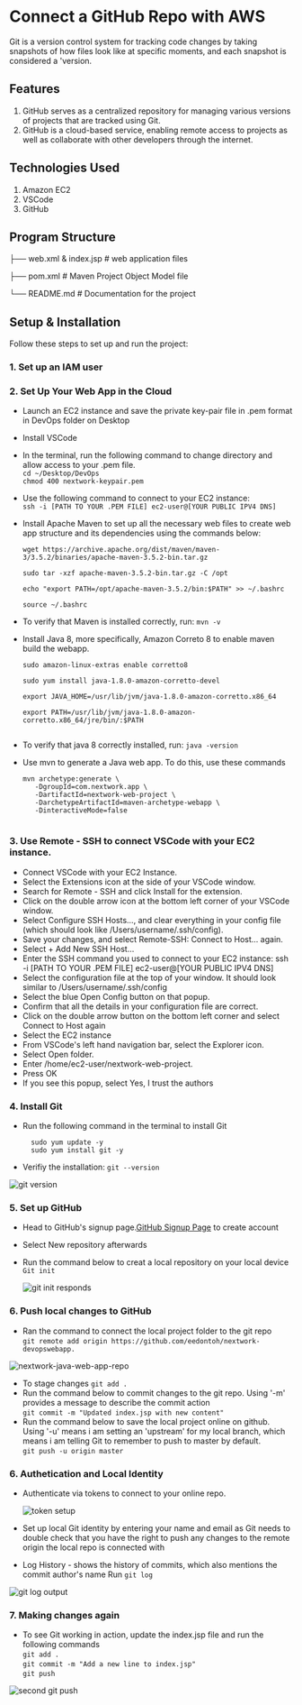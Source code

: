# Connect a GitHub Repo with AWS
Git is a version control system for tracking code changes by taking snapshots of how files look like at specific moments, and each snapshot is considered a 'version.


## Features
1. GitHub serves as a centralized repository for managing various versions of projects that are tracked using Git. 
2. GitHub is a cloud-based service, enabling remote access to projects as well as collaborate with other developers through the internet.


## Technologies Used
1. Amazon EC2
2. VSCode
3. GitHub
  

## Program Structure
├── web.xml & index.jsp # web application files

├── pom.xml # Maven Project Object Model file

└── README.md # Documentation for the project


## Setup & Installation
Follow these steps to set up and run the project:

### 1. Set up an IAM user
### 2. Set Up Your Web App in the Cloud
  * Launch an EC2 instance and save the private key-pair file in .pem format in DevOps folder on Desktop 
  
  * Install VSCode  
  
  * In the terminal, run the following command to change directory and allow access to your .pem file.  
     `cd ~/Desktop/DevOps`  
     `chmod 400 nextwork-keypair.pem`  
    
  * Use the following command to connect to your EC2 instance:   
     `ssh -i [PATH TO YOUR .PEM FILE] ec2-user@[YOUR PUBLIC IPV4 DNS]`  
  
  * Install Apache Maven to set up all the necessary web files to create  web app structure and its dependencies using the commands below:
      ```
     wget https://archive.apache.org/dist/maven/maven-3/3.5.2/binaries/apache-maven-3.5.2-bin.tar.gz

     sudo tar -xzf apache-maven-3.5.2-bin.tar.gz -C /opt

     echo "export PATH=/opt/apache-maven-3.5.2/bin:$PATH" >> ~/.bashrc

     source ~/.bashrc
  
  *  To verify that Maven is installed correctly, run:
     `mvn -v` 
 
  * Install Java 8, more specifically, Amazon Correto 8 to enable maven build the webapp.  
     ```
     sudo amazon-linux-extras enable corretto8

     sudo yum install java-1.8.0-amazon-corretto-devel

     export JAVA_HOME=/usr/lib/jvm/java-1.8.0-amazon-corretto.x86_64

     export PATH=/usr/lib/jvm/java-1.8.0-amazon-corretto.x86_64/jre/bin/:$PATH
  
  *  To verify that java 8 correctly installed, run:
     `java -version`
  *  Use mvn to generate a Java web app. To do this, use these commands
      ```
     mvn archetype:generate \
         -DgroupId=com.nextwork.app \
         -DartifactId=nextwork-web-project \
         -DarchetypeArtifactId=maven-archetype-webapp \
         -DinteractiveMode=false
   
   ### 3. Use Remote - SSH to connect VSCode with your EC2 instance.
   * Connect VSCode with your EC2 Instance.  
   * Select the Extensions icon at the side of your VSCode window.
   * Search for Remote - SSH and click Install for the extension.  
   * Click on the double arrow icon at the bottom left corner of your VSCode window.
   * Select Configure SSH Hosts..., and clear everything in your config file (which should look like /Users/username/.ssh/config).
   * Save your changes, and select Remote-SSH: Connect to Host... again.
   * Select + Add New SSH Host...
   * Enter the SSH command you used to connect to your EC2 instance: ssh -i [PATH TO YOUR .PEM FILE] ec2-user@[YOUR PUBLIC IPV4 DNS]
   * Select the configuration file at the top of your window. It should look similar to /Users/username/.ssh/config
   * Select the blue Open Config button on that popup.
   * Confirm that all the details in your configuration file are correct.
   * Click on the double arrow button on the bottom left corner and select Connect to Host again
   * Select the EC2 instance
   * From VSCode's left hand navigation bar, select the Explorer icon.
   * Select Open folder.
   * Enter /home/ec2-user/nextwork-web-project.
   * Press OK
   * If you see this popup, select Yes, I trust the authors  

  ### 4. Install Git 
   *  Run the following command in the terminal to install Git
      ```
        sudo yum update -y  
        sudo yum install git -y  
   *  Verifiy the installation:
        `git --version`

          
   ![git version](https://github.com/user-attachments/assets/3decc08c-2141-46ff-9ec7-5bd401cbee3d)

      
  ### 5. Set up GitHub  
   *  Head to GitHub's signup page.[GitHub Signup Page](https://github.com/join) to create account  
   *  Select New repository afterwards  
   *  Run the command below to creat a local repository on your local device  
       `Git init`  

      ![git init responds](https://github.com/user-attachments/assets/4a784bf1-3de4-4ad0-8232-0c1e10315dcd)  

 
### 6. Push local changes to GitHub
* Ran the command to connect the local project folder to the git repo  
    `git remote add origin https://github.com/eedontoh/nextwork-devopswebapp.`
  
![nextwork-java-web-app-repo](https://github.com/user-attachments/assets/72c07d87-6f34-493d-97da-a5e305473797)  


  
* To stage changes
  `git add .`
* Run the command below to commit changes to the git repo. Using '-m' provides a message to describe the commit action  
   `git commit -m "Updated index.jsp with new content"` 
* Run the command below to save the local project online on github. Using '-u' means i am setting an 'upstream' for my local branch, which means i am telling Git to remember to push to 
  master by default.  
     `git push -u origin master`


### 6. Authetication and Local Identity
* Authenticate via tokens to connect to your online repo.  

  
  ![token setup](https://github.com/user-attachments/assets/0d46c0ec-1648-418d-8839-f3c6f893f090)  


* Set up local Git identity by entering your name and email as Git needs to double check that you have the right to push any changes to the remote origin the local repo is connected with
*  Log History - shows the history of commits, which also mentions the commit author's name
  Run `git log`

 ![git log output](https://github.com/user-attachments/assets/452b2d06-4a4c-4f41-ab60-fb6b920fbbfa)  

  
### 7. Making changes again
* To see Git working in action, update the index.jsp file  and run the following commands  
  `git add .`    
  `git commit -m "Add a new line to index.jsp"`      
  `git push`        

 
 ![second git push](https://github.com/user-attachments/assets/dfbf38d7-63cf-4f8a-88e5-37e4320c575b)

 


